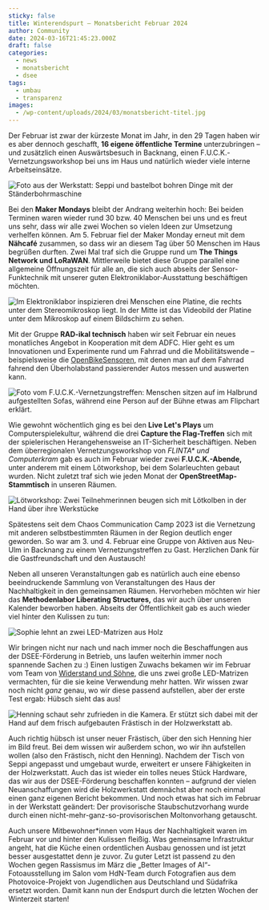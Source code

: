 ```yaml
---
sticky: false
title: Winterendspurt – Monatsbericht Februar 2024
author: Community
date: 2024-03-16T21:45:23.000Z
draft: false
categories:
  - news
  - monatsbericht
  - dsee
tags:
  - umbau
  - transparenz
images: 
  - /wp-content/uploads/2024/03/monatsbericht-titel.jpg
---
```


Der Februar ist zwar der kürzeste Monat im Jahr, in den 29 Tagen haben wir es aber dennoch geschafft, **16 eigene öffentliche Termine** unterzubringen – und zusätzlich einen Auswärtsbesuch in Backnang, einen F.U.C.K.-Vernetzungsworkshop bei uns im Haus und natürlich wieder viele interne Arbeitseinsätze.

![Foto aus der Werkstatt: Seppi und bastelbot bohren Dinge mit der Ständerbohrmaschine](/wp-content/uploads/2024/03/monatsbericht-maker.jpg)


Bei den **Maker Mondays** bleibt der Andrang weiterhin hoch: Bei beiden Terminen waren wieder rund 30 bzw. 40 Menschen bei uns und es freut uns sehr, dass wir alle zwei Wochen so vielen Ideen zur Umsetzung verhelfen können. 
Am 5. Februar fiel der Maker Monday erneut mit dem **Nähcafé** zusammen, so dass wir an diesem Tag über 50 Menschen im Haus begrüßen durften. 
Zwei Mal traf sich die Gruppe rund um **The Things Network und LoRaWAN**. Mittlerweile bietet diese Gruppe parallel eine allgemeine Öffnungszeit für alle an, die sich auch abseits der Sensor-Funktechnik mit unserer guten Elektroniklabor-Ausstattung beschäftigen möchten.

![Im Elektroniklabor inspizieren drei Menschen eine Platine, die rechts unter dem Stereomikroskop liegt. In der Mitte ist das Videobild der Platine unter dem Mikroskop auf einem Bildschirm zu sehen.](/wp-content/uploads/2024/03/monatsbericht-elektronik.jpg)


Mit der Gruppe **RAD-ikal technisch** haben wir seit Februar ein neues monatliches Angebot in Kooperation mit dem ADFC.
Hier geht es um Innovationen und Experimente rund um Fahrrad und die Mobilitätswende – beispielsweise die [OpenBikeSensoren,](/wir-bauen-openbikesensoren/) mit denen man auf dem Fahrrad fahrend den Überholabstand passierender Autos messen und auswerten kann.

![Foto vom F.U.C.K.-Vernetzungstreffen: Menschen sitzen auf im Halbrund aufgestellten Sofas, während eine Person auf der Bühne etwas am Flipchart erklärt.](/wp-content/uploads/2024/03/monatsbericht-fuck.jpeg)


Wie gewohnt wöchentlich ging es bei den **Live Let's Plays** um Computerspielekultur, während die drei **Capture the Flag-Treffen** sich mit der spielerischen Herangehensweise an IT-Sicherheit beschäftigen. Neben dem überregionalen Vernetzungsworkshop von *FLINTA\* und Computerkram* gab es auch im Februar wieder zwei **F.U.C.K.-Abende,** unter anderem mit einem Lötworkshop, bei dem Solarleuchten gebaut wurden. Nicht zuletzt traf sich wie jeden Monat der **OpenStreetMap-Stammtisch** in unseren Räumen.

![Lötworkshop: Zwei Teilnehmerinnen beugen sich mit Lötkolben in der Hand über ihre Werkstücke](/wp-content/uploads/2024/03/monatsbericht-fuck2.jpeg)


Spätestens seit dem Chaos Communication Camp 2023 ist die Vernetzung mit anderen selbstbestimmten Räumen in der Region deutlich enger geworden. So war am 3. und 4. Februar eine Gruppe von Aktiven aus Neu-Ulm in Backnang zu einem Vernetzungstreffen zu Gast. Herzlichen Dank für die Gastfreundschaft und den Austausch!

Neben all unseren Veranstaltungen gab es natürlich auch eine ebenso beeindruckende Sammlung von Veranstaltungen des Haus der Nachhaltigkeit in den gemeinsamen Räumen. Hervorheben möchten wir hier das **Methodenlabor Liberating Structures,** das wir auch über unseren Kalender beworben haben.
Abseits der Öffentlichkeit gab es auch wieder viel hinter den Kulissen zu tun:

![Sophie lehnt an zwei LED-Matrizen aus Holz](/wp-content/uploads/2024/03/monatsbericht_matrix.jpg)

Wir bringen nicht nur nach und nach immer noch die Beschaffungen aus der DSEE-Förderung in Betrieb, uns laufen weiterhin immer noch spannende Sachen zu :)
Einen lustigen Zuwachs bekamen wir im Februar vom Team von [Widerstand und Söhne](https://www.widerstandundsoehne.de/), die uns zwei große LED-Matrizen vermachten, für die sie keine Verwendung mehr hatten.
Wir wissen zwar noch nicht _ganz_ genau, wo wir diese passend aufstellen, aber der erste Test ergab: Hübsch sieht das aus!

![Henning schaut sehr zufrieden in die Kamera. Er stützt sich dabei mit der Hand auf dem frisch aufgebauten Frästisch in der Holzwerkstatt ab.](/wp-content/uploads/2024/03/monatsbericht-fraestisch.jpg)

Auch richtig hübsch ist unser neuer Frästisch, über den sich Henning hier im Bild freut. 
Bei dem wissen wir außerdem schon, wo wir ihn aufstellen wollen (also den Frästisch, nicht den Henning). 
Nachdem der Tisch von Seppi angepasst und umgebaut wurde, erweitert er unsere Fähigkeiten in der Holzwerkstatt. 
Auch das ist wieder ein tolles neues Stück Hardware, das wir aus der DSEE-Förderung beschaffen konnten – aufgrund der vielen Neuanschaffungen wird die Holzwerkstatt demnächst aber noch einmal einen ganz eigenen Bericht bekommen. 
Und noch etwas hat sich im Februar in der Werkstatt geändert: Der provisorische Staubschutzvorhang wurde durch einen nicht-mehr-ganz-so-provisorischen Moltonvorhang getauscht. 

Auch unsere Mitbewohner\*innen vom Haus der Nachhaltigkeit waren im Februar vor und hinter den Kulissen fleißig.
Was gemeinsame Infrastruktur angeht, hat die Küche einen ordentlichen Ausbau genossen und ist jetzt besser ausgestattet denn je zuvor.
Zu guter Letzt ist passend zu den Wochen gegen Rassismus im März die „Better Images of AI“-Fotoausstellung im Salon vom HdN-Team durch Fotografien aus dem Photovoice-Projekt von Jugendlichen aus Deutschland und Südafrika ersetzt worden.
Damit kann nun der Endspurt durch die letzten Wochen der Winterzeit starten!
